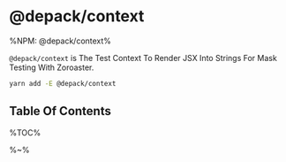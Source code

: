 # @depack/context

%NPM: @depack/context%

`@depack/context` is The Test Context To Render JSX Into Strings For Mask Testing With Zoroaster.

```sh
yarn add -E @depack/context
```

## Table Of Contents

%TOC%

%~%